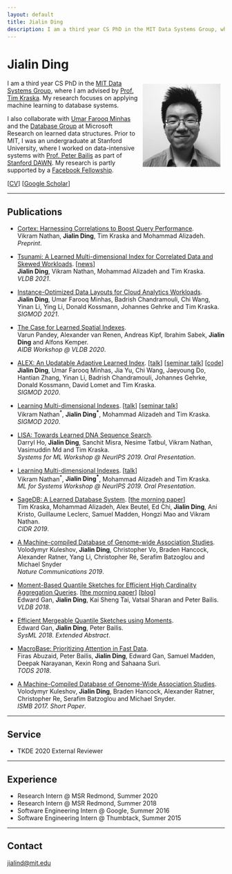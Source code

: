 ```yaml
---
layout: default
title: Jialin Ding
description: I am a third year CS PhD in the MIT Data Systems Group, where I am advised by Prof. Tim Kraska. My research focuses on applying machine learning to database systems.
---
```


# Jialin Ding
<img src="/static/jialin.jpg" alt="Jialin" style="width: 180px; height: 192px; float: right; margin: 10px"/>
<!-- ![Jialin](/static/jialin.jpg) -->

I am a third year CS PhD in the [MIT Data Systems Group](http://dsg.csail.mit.edu/), where I am advised by [Prof. Tim Kraska](http://people.csail.mit.edu/kraska/).
My research focuses on applying machine learning to database systems.

I also collaborate with [Umar Farooq Minhas](https://www.microsoft.com/en-us/research/people/ufminhas/) and the [Database Group](https://www.microsoft.com/en-us/research/group/database/) at Microsoft Research on learned data structures.
Prior to MIT, I was an undergraduate at Stanford University, where I worked on data-intensive systems with [Prof. Peter Bailis](http://www.bailis.org) as part of [Stanford DAWN](http://dawn.cs.stanford.edu). My research is partly supported by a [Facebook Fellowship](https://research.fb.com/fellows/ding-jialin/).

[[CV](/cv.pdf)] [[Google Scholar](https://scholar.google.com/citations?user=uUiXiMIAAAAJ)]

---

## Publications

- [Cortex: Harnessing Correlations to Boost Query Performance](https://arxiv.org/pdf/2012.06683.pdf).<br>
Vikram Nathan, **Jialin Ding**, Tim Kraska and Mohammad Alizadeh. <br>
*Preprint*.

- [Tsunami: A Learned Multi-dimensional Index for Correlated Data and Skewed Workloads](https://arxiv.org/pdf/2006.13282.pdf). [[news](https://news.mit.edu/2020/mit-data-systems-learn-be-better-tsunami-bao-0810)]<br>
**Jialin Ding**, Vikram Nathan, Mohammad Alizadeh and Tim Kraska. <br>
*VLDB 2021*.

- [Instance-Optimized Data Layouts for Cloud Analytics Workloads](https://www.microsoft.com/en-us/research/uploads/prod/2021/04/msr-mto-sigmod.pdf).<br>
**Jialin Ding**, Umar Farooq Minhas, Badrish Chandramouli, Chi Wang, Yinan Li, Ying Li, Donald Kossmann, Johannes Gehrke and Tim Kraska. <br>
*SIGMOD 2021*.

- [The Case for Learned Spatial Indexes](https://sites.google.com/view/aidb2020). <br>
Varun Pandey, Alexander van Renen, Andreas Kipf, Ibrahim Sabek, **Jialin Ding** and Alfons Kemper. <br>
*AIDB Workshop @ VLDB 2020*.

- [ALEX: An Updatable Adaptive Learned Index](https://arxiv.org/pdf/1905.08898.pdf). [[talk](https://www.youtube.com/watch?v=wVxbOcwYZ8I)] [[seminar talk](https://www.youtube.com/watch?v=Zv04F380hCw)] [[code](https://github.com/microsoft/ALEX)]<br>
**Jialin Ding**, Umar Farooq Minhas, Jia Yu, Chi Wang, Jaeyoung Do, Hantian Zhang, Yinan Li, Badrish Chandramouli, Johannes Gehrke, Donald Kossmann, David Lomet and Tim Kraska. <br>
*SIGMOD 2020*.

- [Learning Multi-dimensional Indexes](https://arxiv.org/pdf/1912.01668.pdf). [[talk](https://slideslive.com/38922481/contributed-talk-3-learning-multidimensional-indexes)] [[seminar talk](https://drive.google.com/file/d/13D6f_f7N018Cim4_crL0NJkjWAuKOjHg/view)]<br>
Vikram Nathan<sup>\*</sup>, **Jialin Ding<sup>\*</sup>**, Mohammad Alizadeh and Tim Kraska. <br>
*SIGMOD 2020*.

- [LISA: Towards Learned DNA Sequence Search](https://arxiv.org/pdf/1910.04728.pdf). <br>
Darryl Ho, **Jialin Ding**, Sanchit Misra, Nesime Tatbul, Vikram Nathan, Vasimuddin Md and Tim Kraska. <br>
*Systems for ML Workshop @ NeurIPS 2019. Oral Presentation*.

- [Learning Multi-dimensional Indexes](http://mlforsystems.org/assets/papers/neurips2019/learning_nathan_2019.pdf). [[talk](https://slideslive.com/38922481/contributed-talk-3-learning-multidimensional-indexes)]<br>
Vikram Nathan<sup>\*</sup>, **Jialin Ding<sup>\*</sup>**, Mohammad Alizadeh and Tim Kraska. <br>
*ML for Systems Workshop @ NeurIPS 2019. Oral Presentation*.

- [SageDB: A Learned Database System](http://cidrdb.org/cidr2019/papers/p117-kraska-cidr19.pdf). [[the morning paper](https://blog.acolyer.org/2019/01/16/sagedb-a-learned-database-system/)]<br>
Tim Kraska, Mohammad Alizadeh, Alex Beutel, Ed Chi, **Jialin Ding**, Ani Kristo, Guillaume Leclerc, Samuel Madden, Hongzi Mao and Vikram Nathan. <br>
*CIDR 2019*.

- [A Machine-compiled Database of Genome-wide Association Studies](https://www.nature.com/articles/s41467-019-11026-x). <br>
Volodymyr Kuleshov, **Jialin Ding**, Christopher Vo, Braden Hancock, Alexander Ratner, Yang Li, Christopher Ré, Serafim Batzoglou and Michael Snyder <br>
*Nature Communications 2019*.

- [Moment-Based Quantile Sketches for Efficient High Cardinality Aggregation Queries](https://arxiv.org/pdf/1803.01969.pdf). [[the morning paper](https://blog.acolyer.org/2018/10/31/moment-based-quantile-sketches-for-efficient-high-cardinality-aggregation-queries/)] [[blog](https://dawn.cs.stanford.edu/2018/08/29/moments/)]<br>
Edward Gan, **Jialin Ding**, Kai Sheng Tai, Vatsal Sharan and Peter Bailis. <br>
*VLDB 2018*.

- [Efficient Mergeable Quantile Sketches using Moments](http://dawn.cs.stanford.edu/pubs/gan2018emerge.pdf). <br>
Edward Gan, **Jialin Ding**, Peter Bailis. <br>
*SysML 2018. Extended Abstract*.

- [MacroBase: Prioritizing Attention in Fast Data](https://dl.acm.org/citation.cfm?doid=3298792.3276463). <br>
Firas Abuzaid, Peter Bailis, **Jialin Ding**, Edward Gan, Samuel Madden, Deepak Narayanan, Kexin Rong and Sahaana Suri. <br>
*TODS 2018*.

- [A Machine-Compiled Database of Genome-Wide Association Studies](https://drive.google.com/file/d/0B4y0zfdRviKsRW5Zd0FBVlFIa3c/view). <br>
Volodymyr Kuleshov, **Jialin Ding**, Braden Hancock, Alexander Ratner, Christopher Re, Serafim Batzoglou and Michael Snyder. <br>
*ISMB 2017. Short Paper*.

---

## Service

- TKDE 2020 External Reviewer

---

## Experience

- Research Intern @ MSR Redmond, Summer 2020
- Research Intern @ MSR Redmond, Summer 2018
- Software Engineering Intern @ Google, Summer 2016
- Software Engineering Intern @ Thumbtack, Summer 2015

___

## Contact

jialind@mit.edu
